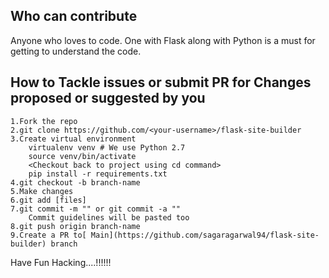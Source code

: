 ## Who can contribute

Anyone who loves to code. One with Flask along with Python is a must for getting to understand the code.

## How to Tackle issues or submit PR for Changes proposed or suggested by you
```
1.Fork the repo
2.git clone https://github.com/<your-username>/flask-site-builder
3.Create virtual environment
	virtualenv venv # We use Python 2.7
	source venv/bin/activate
	<Checkout back to project using cd command>
	pip install -r requirements.txt
4.git checkout -b branch-name
5.Make changes
6.git add [files]
7.git commit -m "" or git commit -a ""
	Commit guidelines will be pasted too
8.git push origin branch-name
9.Create a PR to[ Main](https://github.com/sagaragarwal94/flask-site-builder) branch
```

Have Fun Hacking....!!!!!!
